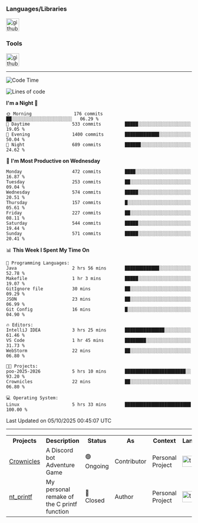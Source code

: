 <div>
    <h3>Languages/Libraries</h3>
    <img alt="github-chart" src="https://skillicons.dev/icons?i=c,py,js,ts,discordjs,html,css,md" height="35px">
</div>
<div>
    <h3>Tools</h3>
    <img alt="github-chart" src="https://skillicons.dev/icons?i=discord,git,github,gitlab,vim,vscode,webstorm,pycharm,ubuntu,pnpm,nodejs,docker" height="35px">
</div>

---
<!--START_SECTION:waka-->
![Code Time](http://img.shields.io/badge/Code%20Time-339%20hrs%2017%20mins-blue)

![Lines of code](https://img.shields.io/badge/From%20Hello%20World%20I%27ve%20Written-139.6%20thousand%20lines%20of%20code-blue)

**I'm a Night 🦉** 

```text
🌞 Morning                176 commits         ██░░░░░░░░░░░░░░░░░░░░░░░   06.29 % 
🌆 Daytime                533 commits         █████░░░░░░░░░░░░░░░░░░░░   19.05 % 
🌃 Evening                1400 commits        █████████████░░░░░░░░░░░░   50.04 % 
🌙 Night                  689 commits         ██████░░░░░░░░░░░░░░░░░░░   24.62 % 
```
📅 **I'm Most Productive on Wednesday** 

```text
Monday                   472 commits         ████░░░░░░░░░░░░░░░░░░░░░   16.87 % 
Tuesday                  253 commits         ██░░░░░░░░░░░░░░░░░░░░░░░   09.04 % 
Wednesday                574 commits         █████░░░░░░░░░░░░░░░░░░░░   20.51 % 
Thursday                 157 commits         █░░░░░░░░░░░░░░░░░░░░░░░░   05.61 % 
Friday                   227 commits         ██░░░░░░░░░░░░░░░░░░░░░░░   08.11 % 
Saturday                 544 commits         █████░░░░░░░░░░░░░░░░░░░░   19.44 % 
Sunday                   571 commits         █████░░░░░░░░░░░░░░░░░░░░   20.41 % 
```


📊 **This Week I Spent My Time On** 

```text
💬 Programming Languages: 
Java                     2 hrs 56 mins       █████████████░░░░░░░░░░░░   52.78 % 
Makefile                 1 hr 3 mins         █████░░░░░░░░░░░░░░░░░░░░   19.07 % 
GitIgnore file           30 mins             ██░░░░░░░░░░░░░░░░░░░░░░░   09.29 % 
JSON                     23 mins             ██░░░░░░░░░░░░░░░░░░░░░░░   06.99 % 
Git Config               16 mins             █░░░░░░░░░░░░░░░░░░░░░░░░   04.90 % 

🔥 Editors: 
IntelliJ IDEA            3 hrs 25 mins       ███████████████░░░░░░░░░░   61.46 % 
VS Code                  1 hr 45 mins        ████████░░░░░░░░░░░░░░░░░   31.73 % 
WebStorm                 22 mins             ██░░░░░░░░░░░░░░░░░░░░░░░   06.80 % 

🐱‍💻 Projects: 
poo-2025-2026            5 hrs 10 mins       ███████████████████████░░   93.20 % 
Crownicles               22 mins             ██░░░░░░░░░░░░░░░░░░░░░░░   06.80 % 

💻 Operating System: 
Linux                    5 hrs 33 mins       █████████████████████████   100.00 % 
```


 Last Updated on 05/10/2025 00:45:07 UTC
<!--END_SECTION:waka-->

---
<table>
    <tr>
        <th>Projects</th>
        <th>Description</th>
        <th>Status</th>
        <th>As</th>
        <th>Context</th>
        <th>Language</th>
    </tr>
    <tr>
        <td>
            <a href="https://github.com/Crownicles/Crownicles">Crownicles</a>
        </td>
        <td>
            A Discord bot Adventure Game
        </td>
        <td>
            🟢 Ongoing
        </td>
        <td>
            Contributor
        </td>
        <td>
            Personal Project
        </td>
        <td>
            <img alt="ts icon" src="https://skillicons.dev/icons?i=ts" height="30px">
        </td>
    </tr>
        <td>
            <a href="https://github.com/Ntalcme/nt_printf">nt_printf</a>
        </td>
        <td>
             My personal remake of the C printf function 
        </td>
        <td>
            🔴 Closed
        </td>
        <td>
            Author
        </td>
        <td>
            Personal Project
        </td>
        <td>
            <img alt="ts icon" src="https://skillicons.dev/icons?i=c" height="30px">
        </td>
    </tr>
</table>

